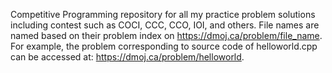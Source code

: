 Competitive Programming repository for all my practice problem solutions including contest such as COCI, CCC, CCO, IOI, and others.
File names are named based on their problem index on https://dmoj.ca/problem/file_name.
For example, the problem corresponding to source code of helloworld.cpp can be accessed at: https://dmoj.ca/problem/helloworld.
